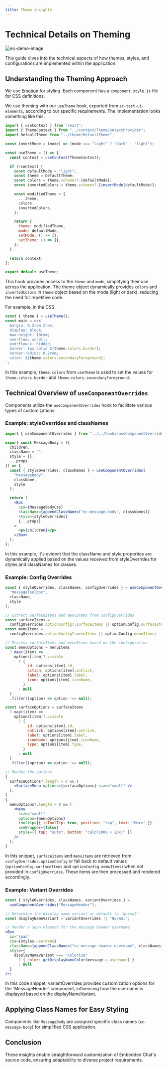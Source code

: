 ```yaml
---
title: Theme insights
---
```

# Technical Details on Theming

![ec-demo-image](https://github.com/RocketChat/EmbeddedChat/assets/78961432/b85c7b8a-65e2-4a90-a843-f4072c942ac0)

This guide dives into the technical aspects of how themes, styles, and configurations are implemented within the application.

## Understanding the Theming Approach

We use [Emotion](https://emotion.sh/) for styling. Each component has a `component.style.js` file for CSS definitions.

We use theming with our `useTheme` hook, exported from `ec-test-ui-elements`, according to our specific requirements. The implementation looks something like this:

```jsx
import { useContext } from "react";
import { ThemeContext } from "../context/ThemeContextProvider";
import DefaultTheme from "../theme/DefaultTheme";

const invertMode = (mode) => (mode === "light" ? "dark" : "light");

const useTheme = () => {
  const context = useContext(ThemeContext);

  if (!context) {
    const defaultMode = "light";
    const theme = DefaultTheme;
    const colors = theme.schemes?.[defaultMode];
    const invertedColors = theme.schemes?.[invertMode(defaultMode)];

    const modifiedTheme = {
      ...theme,
      colors,
      invertedColors,
    };

    return {
      theme: modifiedTheme,
      mode: defaultMode,
      setMode: () => {},
      setTheme: () => {},
    };
  }

  return context;
};

export default useTheme;
```

This hook provides access to the `theme` and `mode`, simplifying their use across the application. The theme object dynamically provides `colors` and `invertedColors` in `theme` object based on the mode (light or dark), reducing the need for repetitive code.

For example, in the CSS:

```jsx
const { theme } = useTheme();
const main = css`
  margin: 0.2rem 2rem;
  display: block;
  max-height: 10rem;
  overflow: scroll;
  overflow-x: hidden;
  border: 1px solid ${theme.colors.border};
  border-radius: 0.2rem;
  color: ${theme.colors.secondaryForeground};
`;
```

In this example, `theme.colors` from `useTheme` is used to set the values for `theme.colors.border` and `theme.colors.secondaryForeground`.

## Technical Overview of `useComponentOverrides`

Components utilize the `useComponentOverrides` hook to facilitate various types of customizations:

### Example: styleOverrides and classNames

```jsx
import { useComponentOverrides } from "../../hooks/useComponentOverrides";

export const MessageBody = ({
  children,
  className = "",
  style = {},
  ...props
}) => {
  const { styleOverrides, classNames } = useComponentOverrides(
    "MessageBody",
    className,
    style
  );

  return (
    <Box
      css={MessageBodyCss}
      className={appendClassNames("ec-message-body", classNames)}
      style={styleOverrides}
      {...props}
    >
      <p>{children}</p>
    </Box>
  );
};
```

In this example, it's evident that the className and style properties are dynamically applied based on the values received from styleOverrides for styles and classNames for classes.

### Example: Config Overrides

```jsx
const { styleOverrides, classNames, configOverrides } = useComponentOverrides(
  "MessageToolbox",
  className,
  style
);

// Extract surfaceItems and menuItems from configOverrides
const surfaceItems =
  configOverrides.optionConfig?.surfaceItems || optionConfig.surfaceItems;
const menuItems =
  configOverrides.optionConfig?.menuItems || optionConfig.menuItems;

// Process surfaceItems and menuItems based on the configuration
const menuOptions = menuItems
  ?.map((item) =>
    options[item]?.visible
      ? {
          id: options[item].id,
          action: options[item].onClick,
          label: options[item].label,
          icon: options[item].iconName,
        }
      : null
  )
  .filter((option) => option !== null);

const surfaceOptions = surfaceItems
  ?.map((item) =>
    options[item]?.visible
      ? {
          id: options[item].id,
          onClick: options[item].onClick,
          label: options[item].label,
          iconName: options[item].iconName,
          type: options[item].type,
        }
      : null
  )
  .filter((option) => option !== null);

// Render the options
{
  surfaceOptions?.length > 0 && (
    <SurfaceMenu options={surfaceOptions} size="small" />
  );
}
{
  menuOptions?.length > 0 && (
    <Menu
      size="small"
      options={menuOptions}
      tooltip={{ isToolTip: true, position: "top", text: "More" }}
      useWrapper={false}
      style={{ top: "auto", bottom: "calc(100% + 2px)" }}
    />
  );
}
```

In this snippet, `surfaceItems` and `menuItems` are retrieved from `configOverrides.optionConfig` or fall back to default values (`optionConfig.surfaceItems` and `optionConfig.menuItems`) when not provided in `configOverrides`. These items are then processed and rendered accordingly.

### Example: Variant Overrides

```jsx
const { styleOverrides, classNames, variantOverrides } =
  useComponentOverrides("MessageHeader");

// Determine the display name variant or default to 'Normal'
const displayNameVariant = variantOverrides || "Normal";

// Render a span element for the message header username
<Box
  is="span"
  css={styles.userName}
  className={appendClassNames("ec-message-header-username", classNames)}
  style={
    displayNameVariant === "colorize"
      ? { color: getDisplayNameColor(message.u.username) }
      : null
  }
/>;
```

In this code snippet, variantOverrides provides customization options for the 'MessageHeader' component, influencing how the username is displayed based on the displayNameVariant.

## Applying Class Names for Easy Styling

Components like `MessageBody` are assigned specific class names (`ec-message-body`) for simplified CSS application.

## Conclusion

These insights enable straightforward customization of Embedded Chat's source code, ensuring adaptability to diverse project requirements.
